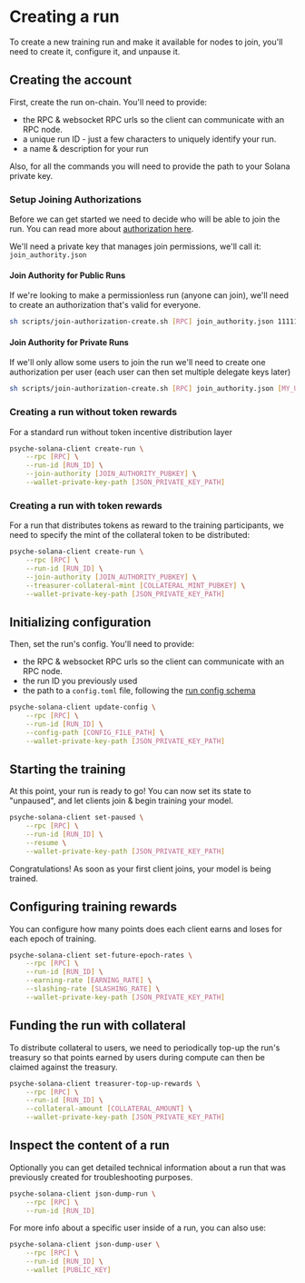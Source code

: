 # Creating a run

To create a new training run and make it available for nodes to join, you'll need to create it, configure it, and unpause it.

## Creating the account

First, create the run on-chain.
You'll need to provide:

- the RPC & websocket RPC urls so the client can communicate with an RPC node.
- a unique run ID - just a few characters to uniquely identify your run.
- a name & description for your run

Also, for all the commands you will need to provide the path to your Solana private key.

### Setup Joining Authorizations

Before we can get started we need to decide who will be able to join the run.
You can read more about [authorization here](./authentication.md).

We'll need a private key that manages join permissions, we'll call it: `join_authority.json`

#### Join Authority for Public Runs

If we're looking to make a permissionless run (anyone can join), we'll need to create an authorization that's valid for everyone.

```sh
sh scripts/join-authorization-create.sh [RPC] join_authority.json 11111111111111111111111111111111
```

#### Join Authority for Private Runs

If we'll only allow some users to join the run we'll need to create one authorization per user (each user can then set multiple delegate keys later)

```sh
sh scripts/join-authorization-create.sh [RPC] join_authority.json [MY_USER_PUBKEY]
```

### Creating a run without token rewards

For a standard run without token incentive distribution layer

```bash
psyche-solana-client create-run \
    --rpc [RPC] \
    --run-id [RUN_ID] \
    --join-authority [JOIN_AUTHORITY_PUBKEY] \
    --wallet-private-key-path [JSON_PRIVATE_KEY_PATH]
```

### Creating a run with token rewards

For a run that distributes tokens as reward to the training participants, we need to specify the mint of the collateral token to be distributed:

```bash
psyche-solana-client create-run \
    --rpc [RPC] \
    --run-id [RUN_ID] \
    --join-authority [JOIN_AUTHORITY_PUBKEY] \
    --treasurer-collateral-mint [COLLATERAL_MINT_PUBKEY] \
    --wallet-private-key-path [JSON_PRIVATE_KEY_PATH]
```

## Initializing configuration

Then, set the run's config.
You'll need to provide:

- the RPC & websocket RPC urls so the client can communicate with an RPC node.
- the run ID you previously used
- the path to a `config.toml` file, following the [run config schema](./run-config.md)

```bash
psyche-solana-client update-config \
    --rpc [RPC] \
    --run-id [RUN_ID] \
    --config-path [CONFIG_FILE_PATH] \
    --wallet-private-key-path [JSON_PRIVATE_KEY_PATH]
```

## Starting the training

At this point, your run is ready to go! You can now set its state to "unpaused", and let clients join & begin training your model.

```bash
psyche-solana-client set-paused \
    --rpc [RPC] \
    --run-id [RUN_ID] \
    --resume \
    --wallet-private-key-path [JSON_PRIVATE_KEY_PATH]
```

Congratulations! As soon as your first client joins, your model is being trained.

## Configuring training rewards

You can configure how many points does each client earns and loses for each epoch of training.

```bash
psyche-solana-client set-future-epoch-rates \
    --rpc [RPC] \
    --run-id [RUN_ID] \
    --earning-rate [EARNING_RATE] \
    --slashing-rate [SLASHING_RATE] \
    --wallet-private-key-path [JSON_PRIVATE_KEY_PATH]
```

## Funding the run with collateral

To distribute collateral to users, we need to periodically top-up the run's treasury so that points earned by users during compute can then be claimed against the treasury.

```sh
psyche-solana-client treasurer-top-up-rewards \
    --rpc [RPC] \
    --run-id [RUN_ID] \
    --collateral-amount [COLLATERAL_AMOUNT] \
    --wallet-private-key-path [JSON_PRIVATE_KEY_PATH]
```

## Inspect the content of a run

Optionally you can get detailed technical information about a run that was previously created for troubleshooting purposes.

```bash
psyche-solana-client json-dump-run \
    --rpc [RPC] \
    --run-id [RUN_ID]
```

For more info about a specific user inside of a run, you can also use:

```bash
psyche-solana-client json-dump-user \
    --rpc [RPC] \
    --run-id [RUN_ID] \
    --wallet [PUBLIC_KEY]
```
